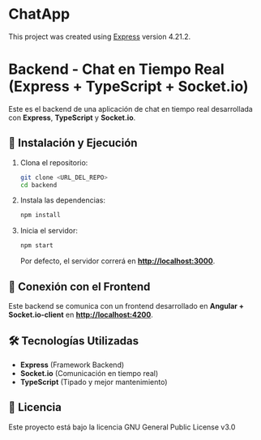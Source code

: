 # ChatApp

This project was created using [Express](https://github.com/expressjs/express) version 4.21.2.

# Backend - Chat en Tiempo Real (Express + TypeScript + Socket.io)

Este es el backend de una aplicación de chat en tiempo real desarrollada con **Express**, **TypeScript** y **Socket.io**.

## 🚀 Instalación y Ejecución

1. Clona el repositorio:

   ```sh
   git clone <URL_DEL_REPO>
   cd backend
   ```

2. Instala las dependencias:

   ```sh
   npm install
   ```

3. Inicia el servidor:

   ```sh
   npm start
   ```

   Por defecto, el servidor correrá en [**http://localhost:3000**](http://localhost:3000).

## 🔌 Conexión con el Frontend

Este backend se comunica con un frontend desarrollado en **Angular + Socket.io-client** en [**http://localhost:4200**](http://localhost:4200).

## 🛠 Tecnologías Utilizadas

- **Express** (Framework Backend)
- **Socket.io** (Comunicación en tiempo real)
- **TypeScript** (Tipado y mejor mantenimiento)

## 🐝 Licencia

Este proyecto está bajo la licencia GNU General Public License v3.0

